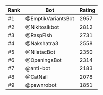 Rank|Bot|Rating
---|---|---
#1|@EmptikVariantsBot|2957
#2|@Nikitosikbot|2812
#3|@RaspFish|2731
#4|@Nakshatra3|2558
#5|@NilatacBot|2350
#6|@OpeningsBot|2314
#7|@anti-bot|2183
#8|@CatNail|2078
#9|@pawnrobot|1851
